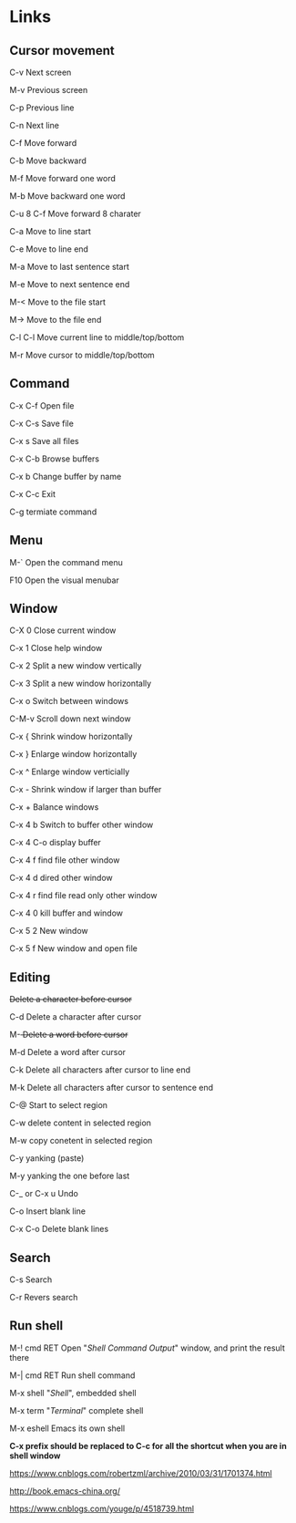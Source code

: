 
# Links

## Cursor movement

C-v   Next screen

M-v   Previous screen


C-p   Previous line

C-n   Next line

C-f   Move forward

C-b   Move backward

M-f   Move forward one word

M-b   Move backward one word

C-u 8 C-f Move forward 8 charater


C-a   Move to line start

C-e   Move to line end

M-a   Move to last sentence start

M-e   Move to next sentence end



M-<   Move to the file start

M->   Move to the file end

C-l C-l Move current line to middle/top/bottom

M-r   Move cursor to middle/top/bottom


## Command

C-x C-f Open file

C-x C-s Save file

C-x s Save all files

C-x C-b Browse buffers

C-x b Change buffer by name

C-x C-c Exit

C-g termiate command

## Menu

M-` Open the command menu

F10 Open the visual menubar

## Window

C-X 0 Close current window

C-x 1 Close help window

C-x 2 Split a new window vertically

C-x 3 Split a new window horizontally

C-x o Switch between windows

C-M-v Scroll down next window

C-x { Shrink window horizontally

C-x } Enlarge window horizontally

C-x ^ Enlarge window verticially

C-x - Shrink window if larger than buffer

C-x + Balance windows

C-x 4 b Switch to buffer other window

C-x 4 C-o display buffer

C-x 4 f find file other window

C-x 4 d dired other window

C-x 4 r find file read only other window

C-x 4 0 kill buffer and window

C-x 5 2 New window

C-x 5 f New window and open file

## Editing

<DEL> Delete a character before cursor

C-d Delete a character after cursor

M-<DEL> Delete a word before cursor
  
M-d Delete a word after cursor

C-k Delete all characters after cursor to line end

M-k Delete all characters after cursor to sentence end

C-@ Start to select region

C-w delete content in selected region

M-w copy conetent in selected region

C-y yanking (paste)

M-y yanking the one before last

C-_  or C-x u  Undo

C-o   Insert blank line

C-x C-o Delete blank lines

## Search

C-s Search

C-r Revers search

## Run shell

M-! cmd RET Open "*Shell Command Output*" window, and print the result there

M-| cmd RET Run shell command

M-x shell "*Shell*", embedded shell

M-x term "*Terminal*" complete shell

M-x eshell Emacs its own shell

**C-x prefix should be replaced to C-c for all the shortcut when you are in shell window** 




https://www.cnblogs.com/robertzml/archive/2010/03/31/1701374.html

http://book.emacs-china.org/

https://www.cnblogs.com/youge/p/4518739.html

